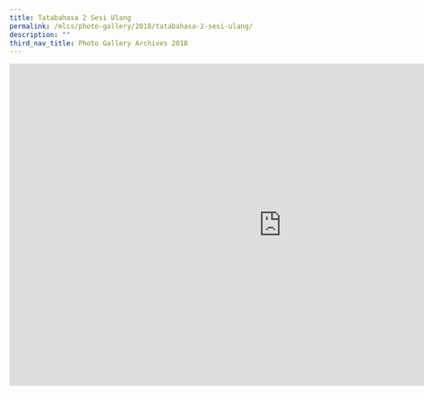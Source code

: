 ```yaml
---
title: Tatabahasa 2 Sesi Ulang
permalink: /mlcs/photo-gallery/2018/tatabahasa-2-sesi-ulang/
description: ""
third_nav_title: Photo Gallery Archives 2018
---
```

<iframe allowfullscreen="true" height="569" width="960" frameborder="0" src="https://docs.google.com/presentation/d/e/2PACX-1vQ5RAb5D9cM5m7NU6W4sytaPw1olE5bdjM8UXd3jKAuUQDMzBx9wVGxJhiEqmaI_3D1JeLEIiUXqyhB/embed?start=false&amp;loop=false&amp;delayms=3000"></iframe>